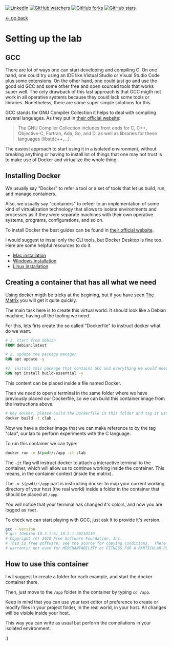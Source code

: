[![LinkedIn](https://img.shields.io/badge/linkedin-%230077B5.svg?style=sociale&logo=linkedin&logoColor=white)](https://www.linkedin.com/in/lautaro-jayat/)
[![GitHub watchers](https://img.shields.io/github/watchers/lautarojayat/data-structures-and-algorithms-in-c.svg?style=social&label=Watch)](https://GitHub.com/lautarojayat/data-structures-and-algorithms-in-c/watchers/)
[![GitHub forks](https://img.shields.io/github/forks/lautarojayat/data-structures-and-algorithms-in-c.svg?style=social&label=Fork)](https://GitHub.com/lautarojayat/data-structures-and-algorithms-in-c/network/)
[![GitHub stars](https://img.shields.io/github/stars/lautarojayat/data-structures-and-algorithms-in-c.svg?style=social&label=Star)](https://GitHub.com/lautarojayat/data-structures-and-algorithms-in-c/stargazers/)

[<- go back](../README.md)

# Setting up the lab

## GCC

There are lot of ways one can start developing and compiling C.
On one hand, one could try using an IDE like Vistual Studio or Visual Studio Code plus some extensions.
On the other hand, one could just go and use the good old GCC and some other free and open sourced tools that works super well. The only drawback of this last approach is that GCC migth not work in all operative systems because they could lack some tools or libraries.
Nonetheless, there are some super simple solutions for this.

GCC stands for GNU Compiler Collection it helps to deal with compiling several languages. As they put in [their official website](https://gcc.gnu.org/):

> The GNU Compiler Collection includes front ends for C, C++, Objective-C, Fortran, Ada, Go, and D, as well as libraries for these languages (libstdc++,...).

The easiest approach to start using it in a isolated environment, without breaking anything or having to install lot of things that one may not trust is to make use of Docker and virtualize the whole thing.

## Installing Docker

We usually say "Docker" to refer a tool or a set of tools that let us build, run, and manage containers.

Also, we usually say "containers" to refeer to an implementation of some kind of virtualization technology that allows to isolate environments and processes as if they were separate machines with their own operative systems, programs, configurations, and so on.

To install Docker the best guides can be found in [their official website](https://www.docker.com/).

I would suggest to instal only the CLI tools, but Docker Desktop is fine too. Here are some helpful resources to do it.

- [Mac installation](https://docs.docker.com/desktop/install/mac-install/)
- [Windows installation](https://docs.docker.com/desktop/install/windows-install/)
- [Linux installation](https://docs.docker.com/desktop/install/linux-install/)

## Creating a container that has all what we need

Using docker migth be tricky at the begining, but if you have seen [The Matrix](https://en.wikipedia.org/wiki/The_Matrix) you will get it quite quickly.

The main task here is to create this virtual world. It should look like a Debian machine, having all the tooling we need.

For this, lets firts create the so called "Dockerfile" to instruct docker what do we want.

```Dockerfile
# 1. start from debian
FROM debian:latest

# 2. update the package manager
RUN apt update -y

#3. install this package that contains GCC and everything we would need for this project
RUN apt install build-essential -y
```

This content can be placed inside a file named Docker.

Then we need to open a terminal in the same folder where we have previously placed our Dockerfile, so we can build this container image from the instructions above:

```bash
# hey docker, please build the Dockerfile in this folder and tag it with "clab"
docker build -t clab .
```

Now we have a docker image that we can make reference to by the tag "clab", our lab to perform experiments with the C language.

To run this container we can type:

```bash
docker run -v $(pwd)/:/app -it clab 
```

The `-it` flag will instruct docker to attach a interactive terminal to the container, which will allow us to continue working inside the container. This means, in the container context (inside the matrix).

The `-v $(pwd)/:/app` part is instructing docker to map your current working directory of your host (the real world) inside a folder in the container that should be placed at `/app`.

You will notice that your terminal has changed it's colors, and now you are logged as `root`.

To check we can start playing with GCC, just ask it to provide it's version.

```bash
gcc --version
# gcc (Debian 10.2.1-6) 10.2.1 20210110
# Copyright (C) 2020 Free Software Foundation, Inc.
# This is free software; see the source for copying conditions.  There is NO
# warranty; not even for MERCHANTABILITY or FITNESS FOR A PARTICULAR PURPOSE.
```

## How to use this container

I wll suggest to create a folder for each example, and start the docker container there.

Then, just move to the `/app` folder in the container by typing `cd /app`.

Keep in mind that you can use your text editor of preference to create or modify files in your project folder, in the real world, in your host. All changes will be visible inside your host.

This way you can write as usual but perform the compilations in your isolated environment.

:)
